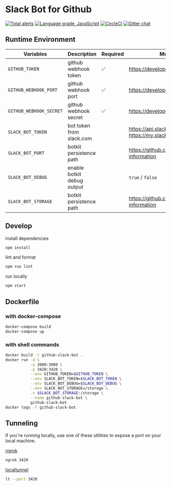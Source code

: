 # Slack Bot for Github

[![Total alerts](https://img.shields.io/lgtm/alerts/g/jfairley/github-slack-bot.svg?logo=lgtm&logoWidth=18)](https://lgtm.com/projects/g/jfairley/github-slack-bot/alerts/)
[![Language grade: JavaScript](https://img.shields.io/lgtm/grade/javascript/g/jfairley/github-slack-bot.svg?logo=lgtm&logoWidth=18)](https://lgtm.com/projects/g/jfairley/github-slack-bot/context:javascript)
[![CircleCI](https://circleci.com/gh/jfairley/github-slack-bot.svg?style=svg)](https://circleci.com/gh/jfairley/github-slack-bot)
[![Gitter chat](https://badges.gitter.im/gitterHQ/gitter.png)](https://gitter.im/github-slack-bot/Lobby)

## Runtime Environment

| Variables               | Description                | Required           | More Information                                                        |
|-------------------------|----------------------------|--------------------|-------------------------------------------------------------------------|
| `GITHUB_TOKEN`          | github webhook token       | :white_check_mark: | https://developer.github.com/webhooks/                                  |
| `GITHUB_WEBHOOK_PORT`   | github webhook port        | :white_check_mark: | https://developer.github.com/webhooks/                                  |
| `GITHUB_WEBHOOK_SECRET` | github webhook secret      | :white_check_mark: | https://developer.github.com/webhooks/                                  |
| `SLACK_BOT_TOKEN`       | bot token from slack.com   |                    | https://api.slack.com/bot-users / https://my.slack.com/services/new/bot |
| `SLACK_BOT_PORT`        | botkit persistence path    |                    | https://github.com/howdyai/botkit#storing-information                   |
| `SLACK_BOT_DEBUG`       | enable botkit debug output |                    | `true` / `false`                                                        |
| `SLACK_BOT_STORAGE`     | botkit persistence path    |                    | https://github.com/howdyai/botkit#storing-information                   |


## Develop

install dependencies

```bash
npm install
```

lint and format

```bash
npm run lint
```

run locally

```bash
npm start
```


## Dockerfile

### with docker-compose

```bash
docker-compose build
docker-compose up
```

### with shell commands

```bash
docker build -t github-slack-bot .
docker run -d \
           -p 3000:3000 \
           -p 3420:3420 \
           --env GITHUB_TOKEN=$GITHUB_TOKEN \
           --env SLACK_BOT_TOKEN=$SLACK_BOT_TOKEN \
           --env SLACK_BOT_DEBUG=$SLACK_BOT_DEBUG \
           --env SLACK_BOT_STORAGE=/storage \
           -v $SLACK_BOT_STORAGE:/storage \
           --name github-slack-bot \
           github-slack-bot
docker logs -f github-slack-bot
```


## Tunneling

If you're running locally, use one of these utilities to expose a port on your local machine.

[ngrok](ngrok.com)

```bash
ngrok 3420
```

[localtunnel](https://localtunnel.github.io/www/)

```bash
lt --port 3420
```
